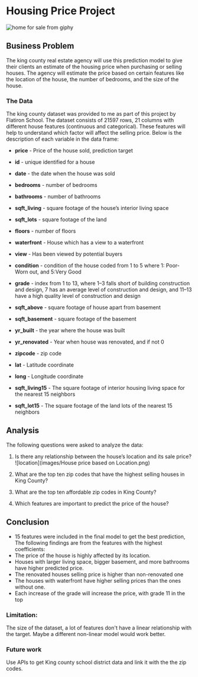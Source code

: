 # Housing Price Project




![home for sale from giphy](https://media.giphy.com/media/Q5FVvyM2OuvUUysSQm/giphy.gif)



## Business Problem

The king county real estate agency will use this prediction model to give their clients an estimate of the housing price when purchasing or selling houses.  The agency will estimate the price based on certain features like the location of the house, the number of bedrooms, and the size of the house.

### The Data

The king county dataset was provided to me as part of this project by Flatiron School. The dataset consists of 21597 rows, 21 columns with different house features (continuous and categorical). These features will help to understand which factor will affect the selling price. Below is the description of each variable in the data frame:

* **price** -  Price of the house sold, prediction target

* **id** - unique identified for a house
* **date** - the date when the house was sold
* **bedrooms** -  number of bedrooms
* **bathrooms** -  number of bathrooms
* **sqft_living** -  square footage of the house’s interior living space
* **sqft_lots** -  square footage of the land 
* **floors** -  number of floors
* **waterfront** - House which has a view to a waterfront
* **view** - Has been viewed by potential buyers
* **condition** - condition of the house coded from 1 to 5 where 1: Poor- Worn out, and 5:Very Good
* **grade** - index from 1 to 13, where 1–3 falls short of building construction and design, 7 has an average level of construction and design, and 11–13 have a high quality level of construction and design
* **sqft_above** - square footage of house apart from basement
* **sqft_basement** - square footage of the basement
* **yr_built** - the year where the house was built
* **yr_renovated** - Year when house was renovated, and if not 0
* **zipcode** - zip code
* **lat** - Latitude coordinate
* **long** - Longitude coordinate
* **sqft_living15** - The square footage of interior housing living space for the nearest 15 neighbors
* **sqft_lot15** - The square footage of the land lots of the nearest 15 neighbors


## Analysis

The following questions were asked to analyze the data:

1. Is there any relationship between the house’s location and its sale price?
![location](images/House price based on Location.png)

2. What are the top ten zip codes that have the highest selling houses in King County?
3. What are the top ten affordable zip codes in King County?
4. Which features are important to predict the price of the house?






## Conclusion

- 15 features were included in the final model to get the best prediction, The following findings are from the features with the highest coefficients:
- The price of the house is highly affected by its location.
- Houses with larger living space, bigger basement, and more bathrooms have higher predicted price.
- The renovated houses selling price is higher than non-renovated one
- The houses with waterfront have higher selling prices than the ones without one.
- Each increase of the grade will increase the price, with grade 11 in the top


### Limitation:

The size of the dataset,  a lot of features don't have a linear relationship with the target. Maybe a different non-linear model would work better.

### Future work

Use APIs to get King county school district data and link it with the the zip codes.

